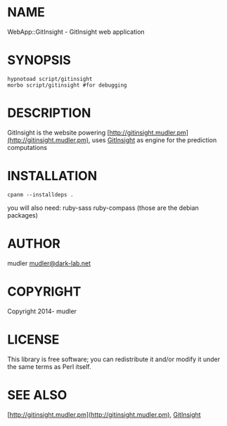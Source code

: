 # NAME

WebApp::GitInsight - GitInsight web application

# SYNOPSIS

    hypnotoad script/gitinsight
    morbo script/gitinsight #for debugging

# DESCRIPTION

GitInsight is the website powering [http://gitinsight.mudler.pm](http://gitinsight.mudler.pm), uses [GitInsight](https://metacpan.org/pod/GitInsight) as engine for the prediction computations

# INSTALLATION

    cpanm --installdeps .

you will also need: ruby-sass ruby-compass (those are the debian packages)

# AUTHOR

mudler <mudler@dark-lab.net>

# COPYRIGHT

Copyright 2014- mudler

# LICENSE

This library is free software; you can redistribute it and/or modify
it under the same terms as Perl itself.

# SEE ALSO

[http://gitinsight.mudler.pm](http://gitinsight.mudler.pm), [GitInsight](https://metacpan.org/pod/GitInsight)
